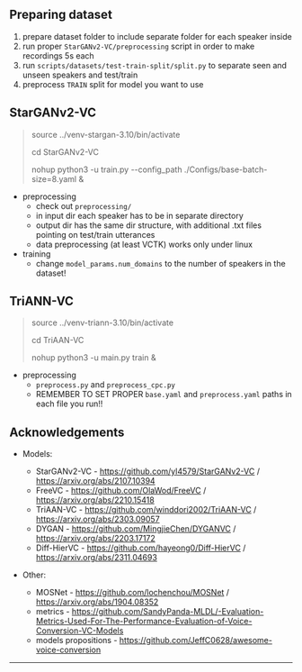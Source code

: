 
## Preparing dataset
1. prepare dataset folder to include separate folder for each speaker inside
2. run proper `StarGANv2-VC/preprocessing` script in order to make recordings 5s each
3. run `scripts/datasets/test-train-split/split.py` to separate seen and unseen speakers and test/train
4. preprocess `TRAIN` split for model you want to use 

## StarGANv2-VC
> source ../venv-stargan-3.10/bin/activate
>
> cd StarGANv2-VC
> 
> nohup python3 -u train.py --config_path ./Configs/base-batch-size=8.yaml &
- preprocessing
  - check out `preprocessing/`
  - in input dir each speaker has to be in separate directory
  - output dir has the same dir structure, with additional .txt files pointing on test/train utterances
  - data preprocessing (at least VCTK) works only under linux
- training
  - change `model_params.num_domains` to the number of speakers in the dataset!



## TriANN-VC
> source ../venv-triann-3.10/bin/activate
>
> cd TriAAN-VC
> 
> nohup python3 -u main.py train &
- preprocessing
  - `preprocess.py` and `preprocess_cpc.py`
  - REMEMBER TO SET PROPER `base.yaml` and `preprocess.yaml` paths in each file you run!!


## Acknowledgements
- Models:
    - StarGANv2-VC - https://github.com/yl4579/StarGANv2-VC / https://arxiv.org/abs/2107.10394
    - FreeVC - https://github.com/OlaWod/FreeVC / https://arxiv.org/abs/2210.15418
    - TriAAN-VC - https://github.com/winddori2002/TriAAN-VC / https://arxiv.org/abs/2303.09057
    - DYGAN - https://github.com/MingjieChen/DYGANVC / https://arxiv.org/abs/2203.17172
    - Diff-HierVC - https://github.com/hayeong0/Diff-HierVC / https://arxiv.org/abs/2311.04693

- Other:
    - MOSNet - https://github.com/lochenchou/MOSNet / https://arxiv.org/abs/1904.08352
    - metrics - https://github.com/SandyPanda-MLDL/-Evaluation-Metrics-Used-For-The-Performance-Evaluation-of-Voice-Conversion-VC-Models
    - models propositions - https://github.com/JeffC0628/awesome-voice-conversion
---